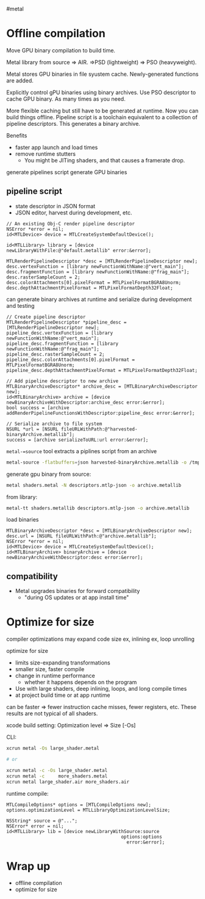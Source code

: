 #metal 

# Offline compilation
Move GPU binary compilation to build time.

Metal library from source => AIR.  =>PSD (lightweight) => PSO (heavyweight).

Metal stores GPU binaries in file syustem cache.  Newly-generated functions are added.  

Explicitly control gPU binaries using binary archives.  Use PSO descriptor to cache GPU binary.  As many times as you need.

More flexible caching but still have to be generated at runtime.  Now you can build things offline.  Pipeline script is a toolchain equivalent to a collection of pipeline descriptors.  This generates a binary archive.

Benefits
* faster app launch and load times
* remove runtime stutters
	* You might be JITing shaders, and that causes a framerate drop.

generate pipelines script
generate GPU binaries

## pipeline script
* state descriptor in JSON format
* JSON editor, harvest during development, etc.

```objc
// An existing Obj-C render pipeline descriptor
NSError *error = nil;
id<MTLDevice> device = MTLCreateSystemDefaultDevice();

id<MTLLibrary> library = [device newLibraryWithFile:@"default.metallib" error:&error];

MTLRenderPipelineDescriptor *desc = [MTLRenderPipelineDescriptor new];
desc.vertexFunction = [library newFunctionWithName:@"vert_main"];
desc.fragmentFunction = [library newFunctionWithName:@"frag_main"];
desc.rasterSampleCount = 2;
desc.colorAttachments[0].pixelFormat = MTLPixelFormatBGRA8Unorm;
desc.depthAttachmentPixelFormat = MTLPixelFormatDepth32Float;
```

can generate binary archives at runtime and serialize during development and testing

```objc
// Create pipeline descriptor
MTLRenderPipelineDescriptor *pipeline_desc = [MTLRenderPipelineDescriptor new];
pipeline_desc.vertexFunction = [library newFunctionWithName:@"vert_main"];
pipeline_desc.fragmentFunction = [library newFunctionWithName:@"frag_main"];
pipeline_desc.rasterSampleCount = 2;
pipeline_desc.colorAttachments[0].pixelFormat = MTLPixelFormatBGRA8Unorm;
pipeline_desc.depthAttachmentPixelFormat = MTLPixelFormatDepth32Float;

// Add pipeline descriptor to new archive
MTLBinaryArchiveDescriptor* archive_desc = [MTLBinaryArchiveDescriptor new];
id<MTLBinaryArchive> archive = [device newBinaryArchiveWithDescriptor:archive_desc error:&error];
bool success = [archive addRenderPipelineFunctionsWithDescriptor:pipeline_desc error:&error];

// Serialize archive to file system
NSURL *url = [NSURL fileURLWithPath:@"harvested-binaryArchive.metallib"];
success = [archive serializeToURL:url error:&error];
```

`metal-=source` tool extracts a piplines script from an archive
```bash
metal-source -flatbuffers=json harvested-binaryArchive.metallib -o /tmp/descriptors.mtlp-json
```

generate gpu binary from source:
```bash
metal shaders.metal -N descriptors.mtlp-json -o archive.metallib
```


from library:
```bash
metal-tt shaders.metallib descriptors.mtlp-json -o archive.metallib
```

load binaries
```objc
MTLBinaryArchiveDescriptor *desc = [MTLBinaryArchiveDescriptor new];
desc.url = [NSURL fileURLWithPath:@"archive.metallib"];
NSError *error = nil;
id<MTLDevice> device = MTLCreateSystemDefaultDevice();
id<MTLBinaryArchive> binaryArchive = [device newBinaryArchiveWithDescriptor:desc error:&error];
```

## compatibility
* Metal upgrades binaries for forward compatibility
	* "during OS updates or at app install time"

# Optimize for size

compiler optimizations may expand code size
ex, inlining
ex, loop unrolling

optimize for size
* limits size-expanding transformations
* smaller size, faster compile
* change in runtime performance
	* whether it happens depends on the program
* Use with large shaders, deep inlining, loops, and long compile times
* at project build time or at app runtime

can be faster => fewer instruction cache misses, fewer registers, etc.  These results are not typical of all shaders.

xcode build setting: Optimization level => Size \[-Os]

CLI:
```bash
xcrun metal -Os large_shader.metal

# or

xcrun metal -c -Os large_shader.metal
xcrun metal -c     more_shaders.metal
xcrun metal large_shader.air more_shaders.air
```

runtime compile:
```objc
MTLCompileOptions* options = [MTLCompileOptions new];
options.optimizationLevel = MTLLibraryOptimizationLevelSize;

NSString* source = @"...";
NSError* error = nil;
id<MTLLibrary> lib = [device newLibraryWithSource:source
                                          options:options
                                            error:&error];

```
# Wrap up
* offline compilation
* optimize for size
